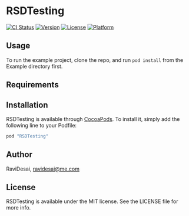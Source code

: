 # RSDTesting

[![CI Status](http://img.shields.io/travis/RaviDesai/RSDTesting.svg?style=flat)](https://travis-ci.org/RaviDesai/RSDTesting)
[![Version](https://img.shields.io/cocoapods/v/RSDTesting.svg?style=flat)](http://cocoapods.org/pods/RSDTesting)
[![License](https://img.shields.io/cocoapods/l/RSDTesting.svg?style=flat)](http://cocoapods.org/pods/RSDTesting)
[![Platform](https://img.shields.io/cocoapods/p/RSDTesting.svg?style=flat)](http://cocoapods.org/pods/RSDTesting)

## Usage

To run the example project, clone the repo, and run `pod install` from the Example directory first.

## Requirements

## Installation

RSDTesting is available through [CocoaPods](http://cocoapods.org). To install
it, simply add the following line to your Podfile:

```ruby
pod "RSDTesting"
```

## Author

RaviDesai, ravidesai@me.com

## License

RSDTesting is available under the MIT license. See the LICENSE file for more info.
